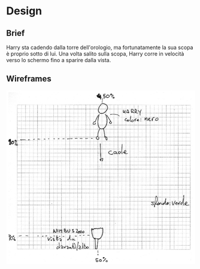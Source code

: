 # Design

## Brief 
Harry sta cadendo dalla torre dell'orologio, ma fortunatamente la sua scopa è proprio sotto di lui. Una volta salito sulla scopa, Harry corre in velocità verso lo schermo fino a sparire dalla vista.

## Wireframes
![wireframe](./wireframe.jpg)

